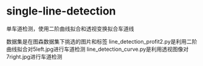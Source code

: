 # single-line-detection
单车道检测，使用二阶曲线拟合和透视变换拟合车道线

数据集是在图森数据集下挑选的图片和标签
line_detection_profit2.py是利用二阶曲线拟合对5left.jpg进行车道检测
line_detection_curve.py是利用透视图像对7right.jpg进行车道检测
